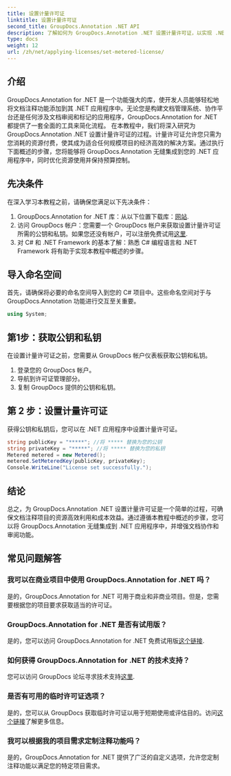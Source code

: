 ```yaml
---
title: 设置计量许可证
linktitle: 设置计量许可证
second_title: GroupDocs.Annotation .NET API
description: 了解如何为 GroupDocs.Annotation .NET 设置计量许可证，以实现 .NET 应用程序中的资源使用和文档注释功能。
type: docs
weight: 12
url: /zh/net/applying-licenses/set-metered-license/
---
```

## 介绍
GroupDocs.Annotation for .NET 是一个功能强大的库，使开发人员能够轻松地将文档注释功能添加到其 .NET 应用程序中。无论您是构建文档管理系统、协作平台还是任何涉及文档审阅和标记的应用程序，GroupDocs.Annotation for .NET 都提供了一套全面的工具来简化流程。
在本教程中，我们将深入研究为 GroupDocs.Annotation .NET 设置计量许可证的过程。计量许可证允许您只需为您消耗的资源付费，使其成为适合任何规模项目的经济高效的解决方案。通过执行下面概述的步骤，您将能够将 GroupDocs.Annotation 无缝集成到您的 .NET 应用程序中，同时优化资源使用并保持预算控制。
## 先决条件
在深入学习本教程之前，请确保您满足以下先决条件：
1.  GroupDocs.Annotation for .NET 库：从以下位置下载库：[网站](https://releases.groupdocs.com/annotation/net/).
2. 访问 GroupDocs 帐户：您需要一个 GroupDocs 帐户来获取设置计量许可证所需的公钥和私钥。如果您还没有帐户，可以注册免费试用[这里](https://releases.groupdocs.com/).
3. 对 C# 和 .NET Framework 的基本了解：熟悉 C# 编程语言和 .NET Framework 将有助于实现本教程中概述的步骤。

## 导入命名空间
首先，请确保将必要的命名空间导入到您的 C# 项目中。这些命名空间对于与 GroupDocs.Annotation 功能进行交互至关重要。
```csharp
using System;
```
## 第1步：获取公钥和私钥
在设置计量许可证之前，您需要从 GroupDocs 帐户仪表板获取公钥和私钥。
1. 登录您的 GroupDocs 帐户。
2. 导航到许可证管理部分。
3. 复制 GroupDocs 提供的公钥和私钥。
## 第 2 步：设置计量许可证
获得公钥和私钥后，您可以在 .NET 应用程序中设置计量许可证。
```csharp
string publicKey = "*****"; //将 ***** 替换为您的公钥
string privateKey = "*****"; //将 ***** 替换为您的私钥
Metered metered = new Metered();
metered.SetMeteredKey(publicKey, privateKey);
Console.WriteLine("License set successfully.");
```

## 结论
总之，为 GroupDocs.Annotation .NET 设置计量许可证是一个简单的过程，可确保文档注释项目的资源高效利用和成本效益。通过遵循本教程中概述的步骤，您可以将 GroupDocs.Annotation 无缝集成到 .NET 应用程序中，并增强文档协作和审阅功能。
## 常见问题解答
### 我可以在商业项目中使用 GroupDocs.Annotation for .NET 吗？
是的，GroupDocs.Annotation for .NET 可用于商业和非商业项目。但是，您需要根据您的项目要求获取适当的许可证。
### GroupDocs.Annotation for .NET 是否有试用版？
是的，您可以访问 GroupDocs.Annotation for .NET 免费试用版[这个链接](https://releases.groupdocs.com/).
### 如何获得 GroupDocs.Annotation for .NET 的技术支持？
您可以访问 GroupDocs 论坛寻求技术支持[这里](https://forum.groupdocs.com/c/annotation/10).
### 是否有可用的临时许可证选项？
是的，您可以从 GroupDocs 获取临时许可证以用于短期使用或评估目的。访问[这个链接](https://purchase.groupdocs.com/temporary-license/)了解更多信息。
### 我可以根据我的项目需求定制注释功能吗？
是的，GroupDocs.Annotation for .NET 提供了广泛的自定义选项，允许您定制注释功能以满足您的特定项目需求。